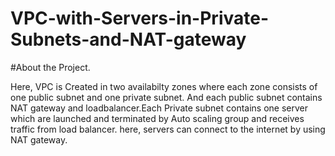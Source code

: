 # VPC-with-Servers-in-Private-Subnets-and-NAT-gateway

#About the Project.

Here, VPC is Created in two availabilty zones where each zone consists of one public subnet and one private subnet. And each public subnet contains NAT gateway and loadbalancer.Each Private subnet contains one server which are launched and terminated by Auto scaling group and receives traffic from load balancer. here, servers can connect to the internet by using NAT gateway.
